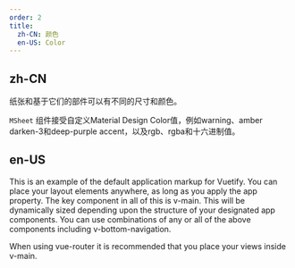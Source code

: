 ```yaml
---
order: 2
title:
  zh-CN: 颜色
  en-US: Color
---
```


## zh-CN

纸张和基于它们的部件可以有不同的尺寸和颜色。

`MSheet` 组件接受自定义Material Design Color值，例如warning、amber darken-3和deep-purple accent，以及rgb、rgba和十六进制值。

## en-US

This is an example of the default application markup for Vuetify. You can place your layout elements anywhere, as long as you apply the app property. The key component in all of this is v-main. This will be dynamically sized depending upon the structure of your designated app components. You can use combinations of any or all of the above components including v-bottom-navigation.

When using vue-router it is recommended that you place your views inside v-main.
